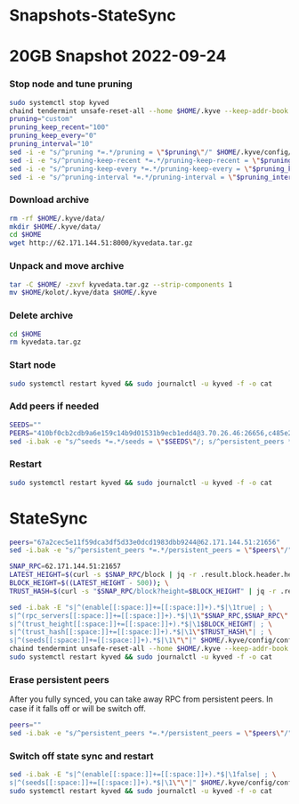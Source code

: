 # Snapshots-StateSync 

# 20GB Snapshot 2022-09-24

### Stop node and tune pruning
```bash
sudo systemctl stop kyved
chaind tendermint unsafe-reset-all --home $HOME/.kyve --keep-addr-book
pruning="custom"
pruning_keep_recent="100"
pruning_keep_every="0"
pruning_interval="10"
sed -i -e "s/^pruning *=.*/pruning = \"$pruning\"/" $HOME/.kyve/config/app.toml
sed -i -e "s/^pruning-keep-recent *=.*/pruning-keep-recent = \"$pruning_keep_recent\"/" $HOME/.kyve/config/app.toml
sed -i -e "s/^pruning-keep-every *=.*/pruning-keep-every = \"$pruning_keep_every\"/" $HOME/.kyve/config/app.toml
sed -i -e "s/^pruning-interval *=.*/pruning-interval = \"$pruning_interval\"/" $HOME/.kyve/config/app.toml
```

### Download archive

```bash
rm -rf $HOME/.kyve/data/
mkdir $HOME/.kyve/data/
cd $HOME
wget http://62.171.144.51:8000/kyvedata.tar.gz
```
### Unpack and move archive

```bash
tar -C $HOME/ -zxvf kyvedata.tar.gz --strip-components 1
mv $HOME/kolot/.kyve/data $HOME/.kyve
```

### Delete archive

```bash
cd $HOME
rm kyvedata.tar.gz
```

### Start node

```bash
sudo systemctl restart kyved && sudo journalctl -u kyved -f -o cat
```

### Add peers if needed 

```bash
SEEDS=""
PEERS="410bf0cb2cdb9a6e159c14b9d01531b9ecb1edd4@3.70.26.46:26656,c485e2b46e16a7e853469ef22dcc436946f92445@116.202.236.115:20656,62278ce4360d7c4b426cd504004496bf25cf2222@88.198.203.118:26656,897621af43a1ab19a9e8439f0d0d725cf6f558ab@80.82.215.243:26656,8f91fcf3970a8390f8afab353a52da220eb27cd2@65.109.13.193:28656,09aae3c348b1fbd6153dc141b733a1e6e3d21b06@5.161.134.175:26656,2b7b524ceb6867f0856df35a5bed2ca300b8fb69@5.189.167.148:26656,45fa92e77f051000342a64b3595f02544ef0d476@157.90.149.248:26656,1070a790adb28f4e39a1ca7961d0fd4ee28f676b@185.202.236.103:49656,3e97e4489e68335c5a69fbdac0d67502079e18ae@5.161.47.249:26656"; \
sed -i.bak -e "s/^seeds *=.*/seeds = \"$SEEDS\"/; s/^persistent_peers *=.*/persistent_peers = \"$PEERS\"/" $HOME/.kyve/config/config.toml
```
### Restart 

```bash
sudo systemctl restart kyved && sudo journalctl -u kyved -f -o cat
```

#
# StateSync

```bash
peers="67a2cec5e11f59dca3df5d33e0dcd1983dbb9244@62.171.144.51:21656"
sed -i.bak -e "s/^persistent_peers *=.*/persistent_peers = \"$peers\"/" $HOME/.kyve/config/config.toml
```
```bash
SNAP_RPC=62.171.144.51:21657
LATEST_HEIGHT=$(curl -s $SNAP_RPC/block | jq -r .result.block.header.height); \
BLOCK_HEIGHT=$((LATEST_HEIGHT - 500)); \
TRUST_HASH=$(curl -s "$SNAP_RPC/block?height=$BLOCK_HEIGHT" | jq -r .result.block_id.hash)
```
```bash
sed -i.bak -E "s|^(enable[[:space:]]+=[[:space:]]+).*$|\1true| ; \
s|^(rpc_servers[[:space:]]+=[[:space:]]+).*$|\1\"$SNAP_RPC,$SNAP_RPC\"| ; \
s|^(trust_height[[:space:]]+=[[:space:]]+).*$|\1$BLOCK_HEIGHT| ; \
s|^(trust_hash[[:space:]]+=[[:space:]]+).*$|\1\"$TRUST_HASH\"| ; \
s|^(seeds[[:space:]]+=[[:space:]]+).*$|\1\"\"|" $HOME/.kyve/config/config.toml
chaind tendermint unsafe-reset-all --home $HOME/.kyve --keep-addr-book
sudo systemctl restart kyved && sudo journalctl -u kyved -f -o cat
```
### Erase persistent peers 
After you fully synced, you can take away RPC from persistent peers. In case if it falls off or will be switch off.    
```bash
peers=""
sed -i.bak -e "s/^persistent_peers *=.*/persistent_peers = \"$peers\"/" $HOME/.kyve/config/config.toml
```
### Switch off state sync and restart
```bash
sed -i.bak -E "s|^(enable[[:space:]]+=[[:space:]]+).*$|\1false| ; \
s|^(seeds[[:space:]]+=[[:space:]]+).*$|\1\"\"|" $HOME/.kyve/config/config.toml
sudo systemctl restart kyved && sudo journalctl -u kyved -f -o cat
```
